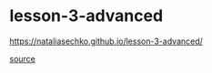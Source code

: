 # lesson-3-advanced

https://nataliasechko.github.io/lesson-3-advanced/

[source](https://www.youtube.com/watch?v=_f036OpnuWo)
